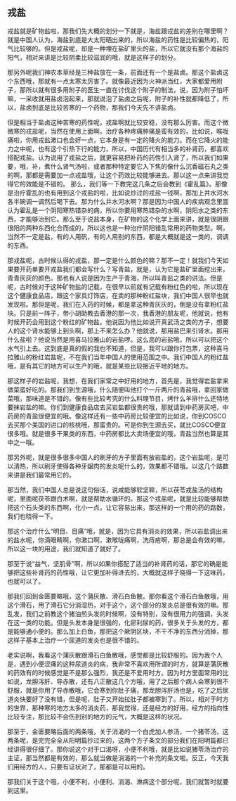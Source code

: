 ## 戎盐

戎盐就是矿物盐啦，那我们先大概的划分一下就是，海盐跟戎盐的差别在哪里啊？就是中国人认为，海盐到底是大太阳晒出来的，所以海盐的药性是比较偏热的，阳气比较够的。但是戎盐呢，却是一种埋在盐矿里头的盐，所以它就没有那个海盐的阳气，相对来讲是比较阴柔比较滋润的哦，就是这样子的划分。

那另外呢我们神农本草经是三种盐放在一条，前面还有一个是盐卤。那这个盐卤这个东西哦，那就有一点太寒太厉害了。就像最近因为火神派当红，大家都爱用附子，那所以就有很多用附子的医生一直在讨伐这个附子的制法，说，因为附子怕坏嘛，一采收就用盐卤泡起来，那就说泡了盐卤之后呢，附子的补性就都降低了，所以，盐卤到底是比较苦寒的一个药物，那我们今天先不讲盐卤。

但是相当于盐卤这种苦寒的药性呢，戎盐啊就比较安稳，没有那么厉害。而这个微微寒的戎盐呢，当然在使用上面啊，治疗各种疼痛肿痛是蛮有效的，比如说，喉咙痛啦，你用戎盐漱口也会好一点，它本身是有一定的降火的能力。而在它降火的能力之中呢，也有这个引热下行的能力，所以，中国历代有相当多的补肾药，都喜欢搭配戎盐。认为说用了戎盐之后，就更容易把补药的药性引入肾了，所以我们如果要，哦，补，煮什么肾气汤啦，或者那种特定要它入下焦的像什么沉香磁石丸之类的啊，那都是需要加一点戎盐哦，让这个药效比较能够进去。那以这一点来讲我觉得它的效能是不错的。
那么，我们等一下教完这几条之后会教到《霍乱篇》。那像是治疗霍乱的也有用到这个戎盐的啦，比如说炒过的戎盐一钱啊，那加上井水河水各半碗调一调然后喝下去。那为什么井水河水啊？那是因为中国人的疾病观念里面认为霍乱是一个阴阳寒热错杂的病，所以你要用寒热错杂的水啊，阴阳水之类的东西，才能够治到它。那么至于说盐本身，在矿物的这个化学上面来讲，就是很阴跟很阳的两种东西化合而成的，所以这也是一种治疗阴阳错乱常用的药物类型。啊，当然不一定是盐，有的人用矾，有的人用别的东西，都是大概就是这一类的，调调的东西。

那戎盐呢，古时候认得的戎盐，那一定是什么颜色的嘛？那不一定！就我们今天如果要开药单要开戎盐我们都会写什么？写青盐，就是，认为它是盐矿里面挖出来，青青灰灰的颜色。那也有人说是因为生产于青海，所以叫青盐之类的讲法。但是呢，古时候对于这种矿物盐的记载，在很早以前就有记载有粉红色的啦，所以现在这个健康食品店，跟这个家具灯饰店，在卖的那种粉红盐块，我们中国人很早也就发现啦。那但是呢，我们在入药的时候，都是拿这种青灰灰的，倒是没有拿粉红盐块。只是前一阵子，带小胡助教去香港的那一次，我香港的朋友呢，他就说，他有时候开药会用到这个粉红的矿物盐。他说因为他比如说开真武汤之类的方子，想要人的这个肾水能够上到头啊，那上不来怎么办？他就说，那用盐巴来引肾水。那用什么盐啦？他说当然是用喜马拉雅山的岩盐啰。这么高的岩盐哦，所以可以把这个水气引上去。这到底是真的假的我也不知道，但是，我可以跟你打包票，这种喜马拉雅山的粉红岩盐呢，不在我们当年中国人的使用范围之中。我们中国人的粉红盐哦，是有其它的地方可以生产的哦，就是某些比较接近平地的地方。

那这样子的岩盐呢，我想，在我们家常之中好用的地方，首先是，我觉得岩盐拿来做菜蛮好吃的。那我们到生源哦，什么随便叫他打个一斤两斤的青盐哦，拿回家做菜哦，那味道是不错的。像有些比较考究的什么料理节目，烤什么羊排什么还特地要抹岩盐的嘛。你们到健康食品店去买岩盐都很贵的哦，那就请到中药房买吧，中药房的青盐很便宜的哦。像这样还有一些中药房比较便宜的比如说，你到COSCO去买那个美国的进口的核桃哦，那蛮贵的。可是你到生源去买，就比COSCO便宜很多哦。就是很多干果类的东西，中药房都比大卖场便宜的哦，青盐当然也算是其中之一哦。

那另外呢，就是很多很多中国人的刷牙的方子里面有放岩盐的，这个岩盐呢，是可以清热，所以刷牙使得各种牙龈肉的发炎呢什么的，效果都不错哦。以这几个路数来讲是我们最常用它的。

那当然，我们中国人总是说这句俗话，说咸能够软坚嘛，所以茯苓戎盐汤的结构呢，里面呢茯苓跟白术啊，就是帮助水循环的。那这个戎盐呢，就是比较能够帮助把这个石头类的东西啊，化小一点，让它容易出来，那这样的一个用的药的路数，我们也晓得一下。

那这个治疗什么“明目、目痛”哦，就是，因为它具有消炎的效果，所以岩盐调出来的盐水呢，你滴眼睛啊，你漱口啊，漱喉咙痛啊，洗痔疮啊，那总是会有效的嘛，所以这一块的用途，我们就知道了就好了。

那至于说“益气，坚肌骨”啊，所以如果你搭配了适当的补肾药的话，那它的确是能够把这些补肾药的药性哦，让它更加补得进去的，大概就这样子晓得一下这味药，也就可以了。

那我们回到金匮要略哦，这个蒲灰散、滑石白鱼散。那你看这个滑石白鱼散哦，用这个滑石，用了滑石它分消湿热，对于这个，这个部分的发炎总是很有效的嘛。那乱发，我们之前教这个猪油煎头发的时候啊，没有特别，没有很用力的强调，头发在这一类的功能。但是头发本身是很强的，化瘀利尿的药，很多关于头发的方，都是能够通小便的。那么加上白鱼，那把这个厥阴区块，不干不净的东西分消掉，那这样子基本上治疗一个尿道的发炎也是很不错的。

老实说啊，我看这个蒲灰散跟滑石白鱼散哦，感觉都是比较舒服的。因为我个人是，遇到小便涩痛的这种尿道炎的病，我非常不喜欢用所谓的时方，就算是蒲灰散的药效有的时候感觉是不是那么强烈，我还是不爱用时方。因为时方里面常用的比如说，龙胆泻肝、导赤散，还有八正散这几个方哦，用了之后那个病人会寒到很不舒服，就是你用了导赤散哦，它会寒到你肚子痛，那龙胆泻肝汤也是，吃了之后尿道炎快要好了没有错，但是呢，肚子又开始拉肚子都被寒到了。所以，相对于时方的世界，那种寒的地方太多的消炎药，那我觉得，还是经方的好用，经方的指向性比较专注，那比较不会伤到别的地方的元气，大概是这样的状况。

那至于，金匮要略后面的两条哦，关于消渴的一个白虎加人参汤，一个猪苓汤，这两条呢，是完完全全从阳明篇抄过来的，这两个方子条文的部分我们在阳明篇都已经讲得很仔细了。那你说这个对于口渴呀，小便不利哦，就是比如说猪苓汤治疗的主证，那当然都是有效的，那么就当做是消渴的一个补充的条文啦。反正，今天我们用经方的人，只要有证状对了，那都是可以用的。

那我们关于这个哦，小便不利，小便利、消渴、淋病这个部分呢，我们就暂时就要到这里。
